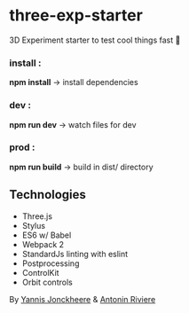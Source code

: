 # three-exp-starter
3D Experiment starter to test cool things fast :rocket:

### install : 
__npm install__
-> install dependencies
### dev :
__npm run dev__
-> watch files for dev
### prod :
__npm run build__
-> build in dist/ directory

## Technologies

* Three.js
* Stylus
* ES6 w/ Babel
* Webpack 2
* StandardJs linting with eslint
* Postprocessing
* ControlKit
* Orbit controls


By [Yannis Jonckheere](https://twitter.com/JSinnay) & [Antonin Riviere](https://twitter.com/AntoninRiviere)

